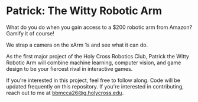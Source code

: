 # Patrick: The Witty Robotic Arm

What do you do when you gain access to a $200 robotic arm from Amazon? Gamify it of course!

We strap a camera on the xArm 1s and see what it can do.

As the first major project of the Holy Cross Robotics Club, Patrick the Witty Robotic Arm will combine machine learning, computer vision, and game design to be your fiercest rival in interactive games.

If you're interested in this project, feel free to follow along. Code will be updated frequently on this repository. If you're interested in contributing, reach out to me at bbmcca26@g.holycross.edu.
